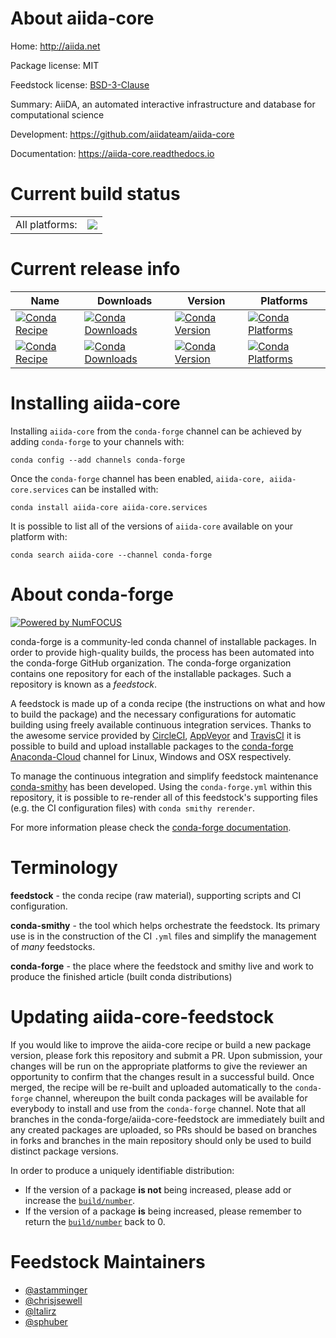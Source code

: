 About aiida-core
================

Home: http://aiida.net

Package license: MIT

Feedstock license: [BSD-3-Clause](https://github.com/conda-forge/aiida-core-feedstock/blob/master/LICENSE.txt)

Summary: AiiDA, an automated interactive infrastructure and database for computational science

Development: https://github.com/aiidateam/aiida-core

Documentation: https://aiida-core.readthedocs.io

Current build status
====================


<table><tr><td>All platforms:</td>
    <td>
      <a href="https://dev.azure.com/conda-forge/feedstock-builds/_build/latest?definitionId=2337&branchName=master">
        <img src="https://dev.azure.com/conda-forge/feedstock-builds/_apis/build/status/aiida-core-feedstock?branchName=master">
      </a>
    </td>
  </tr>
</table>

Current release info
====================

| Name | Downloads | Version | Platforms |
| --- | --- | --- | --- |
| [![Conda Recipe](https://img.shields.io/badge/recipe-aiida--core-green.svg)](https://anaconda.org/conda-forge/aiida-core) | [![Conda Downloads](https://img.shields.io/conda/dn/conda-forge/aiida-core.svg)](https://anaconda.org/conda-forge/aiida-core) | [![Conda Version](https://img.shields.io/conda/vn/conda-forge/aiida-core.svg)](https://anaconda.org/conda-forge/aiida-core) | [![Conda Platforms](https://img.shields.io/conda/pn/conda-forge/aiida-core.svg)](https://anaconda.org/conda-forge/aiida-core) |
| [![Conda Recipe](https://img.shields.io/badge/recipe-aiida--core.services-green.svg)](https://anaconda.org/conda-forge/aiida-core.services) | [![Conda Downloads](https://img.shields.io/conda/dn/conda-forge/aiida-core.services.svg)](https://anaconda.org/conda-forge/aiida-core.services) | [![Conda Version](https://img.shields.io/conda/vn/conda-forge/aiida-core.services.svg)](https://anaconda.org/conda-forge/aiida-core.services) | [![Conda Platforms](https://img.shields.io/conda/pn/conda-forge/aiida-core.services.svg)](https://anaconda.org/conda-forge/aiida-core.services) |

Installing aiida-core
=====================

Installing `aiida-core` from the `conda-forge` channel can be achieved by adding `conda-forge` to your channels with:

```
conda config --add channels conda-forge
```

Once the `conda-forge` channel has been enabled, `aiida-core, aiida-core.services` can be installed with:

```
conda install aiida-core aiida-core.services
```

It is possible to list all of the versions of `aiida-core` available on your platform with:

```
conda search aiida-core --channel conda-forge
```


About conda-forge
=================

[![Powered by NumFOCUS](https://img.shields.io/badge/powered%20by-NumFOCUS-orange.svg?style=flat&colorA=E1523D&colorB=007D8A)](http://numfocus.org)

conda-forge is a community-led conda channel of installable packages.
In order to provide high-quality builds, the process has been automated into the
conda-forge GitHub organization. The conda-forge organization contains one repository
for each of the installable packages. Such a repository is known as a *feedstock*.

A feedstock is made up of a conda recipe (the instructions on what and how to build
the package) and the necessary configurations for automatic building using freely
available continuous integration services. Thanks to the awesome service provided by
[CircleCI](https://circleci.com/), [AppVeyor](https://www.appveyor.com/)
and [TravisCI](https://travis-ci.com/) it is possible to build and upload installable
packages to the [conda-forge](https://anaconda.org/conda-forge)
[Anaconda-Cloud](https://anaconda.org/) channel for Linux, Windows and OSX respectively.

To manage the continuous integration and simplify feedstock maintenance
[conda-smithy](https://github.com/conda-forge/conda-smithy) has been developed.
Using the ``conda-forge.yml`` within this repository, it is possible to re-render all of
this feedstock's supporting files (e.g. the CI configuration files) with ``conda smithy rerender``.

For more information please check the [conda-forge documentation](https://conda-forge.org/docs/).

Terminology
===========

**feedstock** - the conda recipe (raw material), supporting scripts and CI configuration.

**conda-smithy** - the tool which helps orchestrate the feedstock.
                   Its primary use is in the construction of the CI ``.yml`` files
                   and simplify the management of *many* feedstocks.

**conda-forge** - the place where the feedstock and smithy live and work to
                  produce the finished article (built conda distributions)


Updating aiida-core-feedstock
=============================

If you would like to improve the aiida-core recipe or build a new
package version, please fork this repository and submit a PR. Upon submission,
your changes will be run on the appropriate platforms to give the reviewer an
opportunity to confirm that the changes result in a successful build. Once
merged, the recipe will be re-built and uploaded automatically to the
`conda-forge` channel, whereupon the built conda packages will be available for
everybody to install and use from the `conda-forge` channel.
Note that all branches in the conda-forge/aiida-core-feedstock are
immediately built and any created packages are uploaded, so PRs should be based
on branches in forks and branches in the main repository should only be used to
build distinct package versions.

In order to produce a uniquely identifiable distribution:
 * If the version of a package **is not** being increased, please add or increase
   the [``build/number``](https://docs.conda.io/projects/conda-build/en/latest/resources/define-metadata.html#build-number-and-string).
 * If the version of a package **is** being increased, please remember to return
   the [``build/number``](https://docs.conda.io/projects/conda-build/en/latest/resources/define-metadata.html#build-number-and-string)
   back to 0.

Feedstock Maintainers
=====================

* [@astamminger](https://github.com/astamminger/)
* [@chrisjsewell](https://github.com/chrisjsewell/)
* [@ltalirz](https://github.com/ltalirz/)
* [@sphuber](https://github.com/sphuber/)

